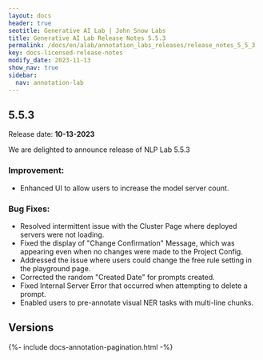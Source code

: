```yaml
---
layout: docs
header: true
seotitle: Generative AI Lab | John Snow Labs
title: Generative AI Lab Release Notes 5.5.3
permalink: /docs/en/alab/annotation_labs_releases/release_notes_5_5_3
key: docs-licensed-release-notes
modify_date: 2023-11-13
show_nav: true
sidebar:
  nav: annotation-lab
---
```


<div class="h3-box" markdown="1">

## 5.5.3

Release date: **10-13-2023**

We are delighted to announce release of NLP Lab 5.5.3
 

### Improvement:
- Enhanced UI to allow users to increase the model server count.

### Bug Fixes:
- Resolved intermittent issue with the Cluster Page where deployed servers were not loading.
- Fixed the display of "Change Confirmation" Message, which was appearing even when no changes were made to the Project Config.
- Addressed the issue where users could change the free rule setting in the playground page.
- Corrected the random "Created Date" for prompts created.
- Fixed Internal Server Error that occurred when attempting to delete a prompt.
- Enabled users to pre-annotate visual NER tasks with multi-line chunks.

</div><div class="prev_ver h3-box" markdown="1">

## Versions

</div>

{%- include docs-annotation-pagination.html -%}